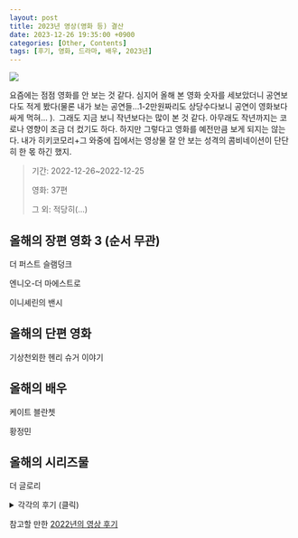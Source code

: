 ```yaml
---
layout: post
title: 2023년 영상(영화 등) 결산
date: 2023-12-26 19:35:00 +0900
categories: [Other, Contents]
tags: [후기, 영화, 드라마, 배우, 2023년]
---
```


![](https://cojette.files.wordpress.com/2023/12/image-1.png)

요즘에는 점점 영화를 안 보는 것 같다. 심지어 올해 본 영화 숫자를 세보았더니 공연보다도 적게 봤다(물론 내가 보는 공연들...1-2만원짜리도 상당수다보니 공연이 영화보다 싸게 먹혀... ). 그래도 지금 보니 작년보다는 많이 본 것 같다. 아무래도 작년까지는 코로나 영향이 조금 더 컸기도 하다. 하지만 그렇다고 영화를 예전만큼 보게 되지는 않는다. 내가 히키코모리+그 와중에 집에서는 영상물 잘 안 보는 성격의 콤비네이션이 단단히 한 몫 하긴 했지.

> 기간: 2022-12-26~2022-12-25
>
> 영화: 37편
>
> 그 외: 적당히(...)

## 올해의 장편 영화 3 (순서 무관)

더 퍼스트 슬램덩크

엔니오-더 마에스트로

이니셰린의 밴시

## 올해의 단편 영화

기상천외한 헨리 슈거 이야기

## 올해의 배우

케이트 블란쳇

황정민

## 올해의 시리즈물

더 글로리



<details>
  <summary>각각의 후기 (클릭) </summary>
  <pre>
    ### 영화(장/단편)

-   **젠-그로구와 더스트 버니** : 귀여워...귀여워...귀여워어어어어....
-   암스테르담: 감독도 배우도 영상도 스토리 자체도 좋은데 어떻게 구성하고 편집하면 이렇게 재미가 없어질 수 있지... 올해의 아쉬운 영화상 뽑으라면 1순위로 넣고 싶다...
-   씨 하우 데이 런: 1900년대 초반의 런던 극장에서의 살인 사건을 베테랑 경위와 새내기 순경이 콤비로 추리를 해내는, 굉장히 흥미로운 구성이지만 흥미가 여기에서 끝난 아쉬움.
-   메모리아: 현실도 배경도 텅 빈 곳에서 울리는 소리가 끌어내는 무수한 기억에 대한, 매우 느린 호흡이지만 아름다운 영화.
-   **더 퍼스트 슬램덩크** : 극장에서만 세 번 봤다(더빙, 자막, 아이맥스)... 어쩔 수 없었다...잊고 있었지만 한 번도 나는 슬램덩크를 좋아하지 않았던 적이 없다는 것을 이 영화를 보고 깨달았다....
-   강철비2-정상회담: 정우성이 대통령인 것은 좋은데, 영화가 뒤로 갈 수록 힘이 떨어지고 보는 사람 힘도 떨어진다.
-   트랜스포머-최후의 기사: 나는 예전 트랜스포머도 싫어했는데... 예전 것들은 양반이었네...
-   마틸다(2023, 영화): 아이들은 귀엽지만 아동 학대 장면들을 너무 길게 다루는 데다 가벼운 터치로 가지 않아서 조금 불편했다네. 저런 건 좀 짧게 가도 되었을 것 같은 마음.
-   **더 배트맨** : 왜 이거 극장에서 안 봤지... 적당히 어두컴컴하고 적당히 건조한 흥미로운 배트맨 시리즈가 기대되는 시작.
-   소울메이트: 리메이크작이라는데 원작은 안 봐서 모르겠고. 예쁘고 깔끔하고 적당히 애틋한 영화였다.
-   올드: 시간과 나이듦에 대한 설레임과 공포를 밀실같은 섬에서 압축적으로 보여주는 흥미로운 영화. 소소한 반전도 귀엽다.
-   **이니셰린의 밴시** : 관성을 깨는 데는 정말로 많은 에너지가 필요하다. 그게 누적이 되었을 때는 더더욱. 이 에너지를 천천히 조금씩 풀어나갈 수 있었다면 얼마나 좋았을까. 아름다운 배경을 뒤로하고 안타까운 탄성이 계속 나오는 영화.
-   **킬링 로맨스** : 레퍼런스가 확실하지만 그럼에도 불구하고 이 돌아있음은 진짜였다.
-   타르: 엔딩이 너무 별로여서 팍 식었지만 케이트 블란쳇은 연기의 신이시다...
-   **수퍼포지션** : 도시 생활을 떠나 숲으로 간 가족이 이상한 상황을 맞닥뜨리는 영화인데. 진행이 흥미롭고 이런 비현실을 맞아야 서로에게 솔직해질 수 있는 것인가 싶은 생각.
-   앤디 워홀의 프랑켄슈타인: 앤디 워홀 팩토리의 폴 모리세이의 영화지만 어쨌든. 이 시기의 팩토리 사람들이 얼마나 맛이 가 있었는지를 새삼 보여준, 그저 실소만 나오는 B급 호러 영화. 심지어 3D라서 더 웃겼다(...). 메인테마 곡이 좋아서 노래를 건진 것은 서비스 서비스.
-   **미션 임파서블-데드 레코닝** : 톰 어르신 이제는 몸 좀 사리셔도 되지 않을까 싶은 생각이 여전히 꾸준히. 하지만 적당한 긴장감이 계속 되는 편하면서도 즐거운 영화의 선을 매우 잘 지킨다.
-   **엔니오-더 마에스트로** : 정말 대단한 사람을 성덕이 다큐로 만들면 이렇게 되는구나...의 선례 그 자체. 엔리오 모리코네의 음악들(특히 나는 7-80년대 이탈리아 영화 곡들이 더 좋더라)을 언제나 애정하는 사람에게 선물같은 영화였고 다큐 자체도 굉장히 재미있었다.
-   **가디언즈 오브 갤럭시- volume 3** : 야 이게 블록버스터지...블록버스터의 마무리란 이런 거지... 게다가 이 시리즈의 신남도 유지하면서 감성도 이렇게 잘 조화하다니 감탄이 절로 나왔다.
-   살바도르 달리- 불멸을 찾아서: 내가 달리에 매우 관심이 많긴 하고 달리 생가가 참 좋다는 이야기는 들었지만, 그냥 달리 생가와 달리 뮤지엄이 만든 관광 홍보 영화같은 느낌이었다. (심지어 달리 뮤지엄은 가봐서...)
-   **오펜하이머** : 오펜하이머란 사람이 특이하다는 것 정도는 알았지만 캐릭터와 플롯과 구조 등등이 전반적으로 너무 흥미롭게 얽혀있어서 영화를 보고 나서 바로 책을 샀다... 그리고 나는 이 영화가 끝나는 순간까지 로버트 다우니 주니어가 누구로 나왔는지 몰랐던 게 가장 충격적이었다...
-   트랜스포머3: 아니 저 트랜스포머 싫다니까요... ....
-   **잠** : 단순하고 소소한 이야기에서 끌어올 수 있는 극한의 공포. 귀신보다 사람이 무섭고 역시 잠은 잘 자는 게 최고다.
-   **파벨만스** : 시네마 천국이 어릴 때의 영화에 대한 애정을 다룬다면 이 것은 어릴 때부터 '담고 싶은 시선'을 비슷한 감각으로 다룬다. 어느 쪽이든 아름다운 영화.
-   **던전 앤 드래곤-도적들의 명예** : 아니 이거 진짜 재밌는데...진짜 잘 만들었는데... 원 게임 요소도 부담스럽지 않게 넣으면서 캐릭터들도 재밌고 신나고 심지어 악역 휴그랜트까지 하찮은데... 하 정말 재밌는데 이걸 어떻게 말을 할 수가 없네...
-   빛의 시네마: 감독이 어떤 걸 찍고 싶었는지 조금은 알 것 같은데 감독도 좋고 배우도 좋은데 올리비아 콜먼이 연기 차력쇼를 해도 도달할 수 없는 그 이상이고 아쉬운 영화 2.
-   **기상천외한 헨리 슈거 이야기/백조/독/쥐잡이 사내** : 웨스 앤더슨의 비주얼 노블. 원작이 재밌고 책 읽는 사람이 재밌으며 화면이 예뻐요. 물론 로알드 달의 유명한 단편들이라 다 좋아하는데 이렇게 보니 또 새롭네.
-   **블루 자이언트** : 일부 고개를 돌리고 싶은 3D 애니메이션 장면들이 없진 않았지만, 연주 연출이 강렬하고 연주들도 다 좋아서 아 이것이 재즈지 싶은 마음 물씬.
-   그대들은 어떻게 살 것인가: 오랜만에 보는 미야자키 하야오 애니인 것도 좋고 새는 알을 깨고 나오는 내용도 무난하지만 굳이 어르신의 어린 시절 회고와 성장에 대한 외침을 봐줘야 하나 싶은 생각이 끝없이 드는 건 어쩔 수 없는 거에요.
-   베니스 유령 살인사건: 원작을 뼈대만 남기고 우아한 공포 영화로 바꿔버린 포와로 시리즈. 덕분에 이 시리즈의 헐렁한 구성을 메꿔줘서 나름 좋았다. 물론 덕분에 추리는 더욱 심심해졌지만...
-   **만추** : 한정된 시간과 흐릿하고 한정된 공간의 여운. 남의 포크는 함부로 쓰지 말고 아무말로라도 공감을 해주는 것이 이렇게 소중하다.
-   **어파이어** : 자신의 마음도 주변의 소중함도 아무것도 모르는 사람이 어떻게 예술을 하겠다고 싶던 것이, 붉게 타오르다 하얗게 가라앉은 거대한 산불을 통해서 깨어나는 이야기.
-   **노란문-세기말 시네필 다이어리** : 옛날의 회원이던 봉준호 감독의 첫 단편 애니메이션을 꺼냄과 동시에 그 시기의 동호회 노란문의 추억도 우수수수 쏟아지던, 90년대 초기의 한국 영화계에 대한 흥미로운 보고서.
-   **서울의 봄** : 워낙 소문이 자자해서 보러 갔는데... 그래요 이 시기에 대한 내용은 다 아는 거고 그걸 잘 만든 영상으로 한 번 더 본다고 여기저기서 떠드는 것처럼 화가 나거나 한 건 아닌데 야 근데 저기 전두광이 먼저

### 시리즈물

-   **더 글로리** : 나 막장 좋아했네... 너무 열심히 봤다...
-   **악귀** : 깔끔하게 잘 만든 호러. 즐겁게 봤다.
-   그 외 기타 예능과 다큐멘터리 등등등...은 일단 생략...
  </pre>
</details>

참고할 만한 [2022년의 영상 후기](https://cojette.github.io/posts/movie2022/) 
